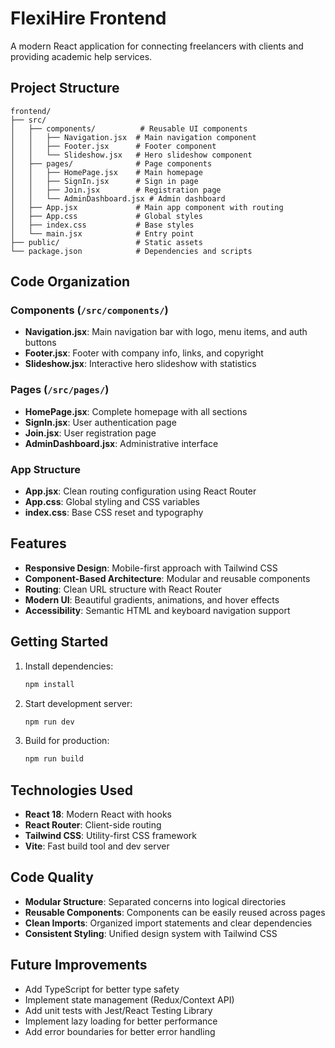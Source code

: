 # FlexiHire Frontend

A modern React application for connecting freelancers with clients and providing academic help services.

## Project Structure

```
frontend/
├── src/
│   ├── components/          # Reusable UI components
│   │   ├── Navigation.jsx  # Main navigation component
│   │   ├── Footer.jsx      # Footer component
│   │   └── Slideshow.jsx   # Hero slideshow component
│   ├── pages/              # Page components
│   │   ├── HomePage.jsx    # Main homepage
│   │   ├── SignIn.jsx      # Sign in page
│   │   ├── Join.jsx        # Registration page
│   │   └── AdminDashboard.jsx # Admin dashboard
│   ├── App.jsx             # Main app component with routing
│   ├── App.css             # Global styles
│   ├── index.css           # Base styles
│   └── main.jsx            # Entry point
├── public/                 # Static assets
└── package.json            # Dependencies and scripts
```

## Code Organization

### Components (`/src/components/`)
- **Navigation.jsx**: Main navigation bar with logo, menu items, and auth buttons
- **Footer.jsx**: Footer with company info, links, and copyright
- **Slideshow.jsx**: Interactive hero slideshow with statistics

### Pages (`/src/pages/`)
- **HomePage.jsx**: Complete homepage with all sections
- **SignIn.jsx**: User authentication page
- **Join.jsx**: User registration page
- **AdminDashboard.jsx**: Administrative interface

### App Structure
- **App.jsx**: Clean routing configuration using React Router
- **App.css**: Global styling and CSS variables
- **index.css**: Base CSS reset and typography

## Features

- **Responsive Design**: Mobile-first approach with Tailwind CSS
- **Component-Based Architecture**: Modular and reusable components
- **Routing**: Clean URL structure with React Router
- **Modern UI**: Beautiful gradients, animations, and hover effects
- **Accessibility**: Semantic HTML and keyboard navigation support

## Getting Started

1. Install dependencies:
   ```bash
   npm install
   ```

2. Start development server:
   ```bash
   npm run dev
   ```

3. Build for production:
   ```bash
   npm run build
   ```

## Technologies Used

- **React 18**: Modern React with hooks
- **React Router**: Client-side routing
- **Tailwind CSS**: Utility-first CSS framework
- **Vite**: Fast build tool and dev server

## Code Quality

- **Modular Structure**: Separated concerns into logical directories
- **Reusable Components**: Components can be easily reused across pages
- **Clean Imports**: Organized import statements and clear dependencies
- **Consistent Styling**: Unified design system with Tailwind CSS

## Future Improvements

- Add TypeScript for better type safety
- Implement state management (Redux/Context API)
- Add unit tests with Jest/React Testing Library
- Implement lazy loading for better performance
- Add error boundaries for better error handling
